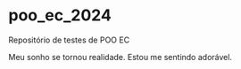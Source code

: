 # poo_ec_2024
Repositório de testes de POO EC

Meu sonho se tornou realidade.
Estou me sentindo adorável.

